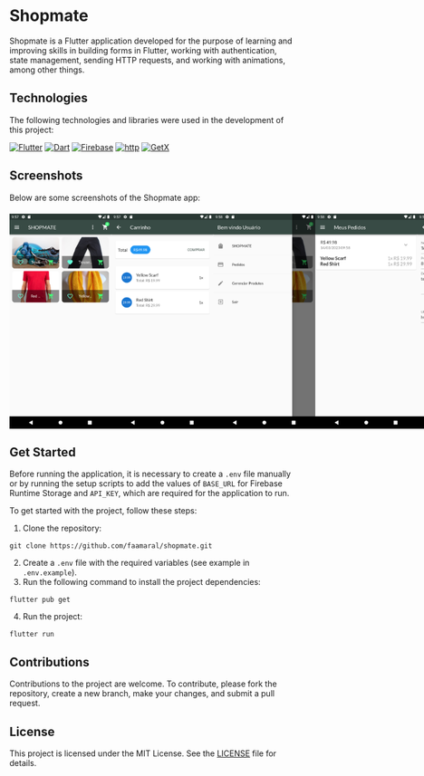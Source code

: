 # Shopmate

Shopmate is a Flutter application developed for the purpose of learning and improving skills in building forms in Flutter, working with authentication, state management, sending HTTP requests, and working with animations, among other things.

## Technologies

The following technologies and libraries were used in the development of this project:

[![Flutter](https://img.shields.io/badge/Flutter-%5E3.3.10-blue)](https://flutter.dev/)
[![Dart](https://img.shields.io/badge/Dart-%5E2.18.6-blue)](https://dart.dev/)
[![Firebase](https://img.shields.io/badge/Firebase-%5E9.0.0-orange)](https://firebase.google.com/)
[![http](https://img.shields.io/badge/http-%5E0.13.3-blue)](https://pub.dev/packages/http)
[![GetX](https://img.shields.io/badge/SharedPreferences-%5E2.0.18-blue)](https://pub.dev/packages/get)

## Screenshots

Below are some screenshots of the Shopmate app:

<div style="display:flex; flex-direction: row; justify-content: space-evenly; margin-top: 20px;">
  <img src="docs/screenshots/home.png" alt="Home Screen" width="180">
  <img src="docs/screenshots/cart.png" alt="Cart" width="180">
  <img src="docs/screenshots/drower.png" alt="App Drower" width="180">
  <img src="docs/screenshots/my_orders.png" alt="My Orders" width="180">
  <img src="docs/screenshots/edit_product.png" alt="Edit Product" width="180">
</div>

## Get Started

Before running the application, it is necessary to create a `.env` file manually or by running the setup scripts to add the values of `BASE_URL` for Firebase Runtime Storage and `API_KEY`, which are required for the application to run.

To get started with the project, follow these steps:

1. Clone the repository:

  ```
  git clone https://github.com/faamaral/shopmate.git
  ```

2. Create a `.env` file with the required variables (see example in `.env.example`).
3. Run the following command to install the project dependencies:

  ```
  flutter pub get
  ```

4. Run the project:

  ```
  flutter run
  ```

## Contributions

Contributions to the project are welcome. To contribute, please fork the repository, create a new branch, make your changes, and submit a pull request.

## License

This project is licensed under the MIT License. See the [LICENSE](/LICENSE) file for details.
